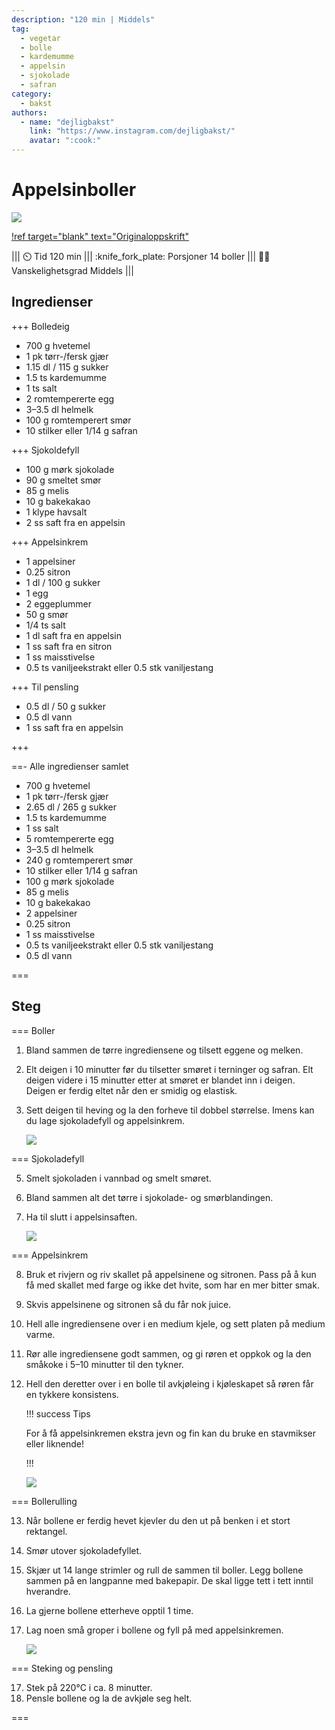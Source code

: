```yaml
---
description: "120 min | Middels"
tag:
  - vegetar
  - bolle
  - kardemumme
  - appelsin
  - sjokolade
  - safran
category:
  - bakst
authors:
  - name: "dejligbakst"
    link: "https://www.instagram.com/dejligbakst/"
    avatar: ":cook:"
---
```


# Appelsinboller

![](/static/appelsinboller/appelsinboller2.webp)

[!ref target="blank" text="Originaloppskrift"](https://www.instagram.com/reel/C5LxtXhKBI0/?utm_source=ig_web_copy_link&igsh=MzRlODBiNWFlZA==)

<!-- dprint-ignore-start -->
||| :timer_clock: Tid
120 min
||| :knife_fork_plate: Porsjoner
14 boller
||| :cook: Vanskelighetsgrad
Middels
|||
<!-- dprint-ignore-end -->

## Ingredienser

+++ Bolledeig

- 700 g hvetemel
- 1 pk tørr-/fersk gjær
- 1.15 dl / 115 g sukker
- 1.5 ts kardemumme
- 1 ts salt
- 2 romtempererte egg
- 3–3.5 dl helmelk
- 100 g romtemperert smør
- 10 stilker eller 1/14 g safran

+++ Sjokoldefyll

- 100 g mørk sjokolade
- 90 g smeltet smør
- 85 g melis
- 10 g bakekakao
- 1 klype havsalt
- 2 ss saft fra en appelsin

+++ Appelsinkrem

- 1 appelsiner
- 0.25 sitron
- 1 dl / 100 g sukker
- 1 egg
- 2 eggeplummer
- 50 g smør
- 1/4 ts salt
- 1 dl saft fra en appelsin
- 1 ss saft fra en sitron
- 1 ss maisstivelse
- 0.5 ts vaniljeekstrakt eller 0.5 stk vaniljestang

+++ Til pensling

- 0.5 dl / 50 g sukker
- 0.5 dl vann
- 1 ss saft fra en appelsin

+++

==- Alle ingredienser samlet

- 700 g hvetemel
- 1 pk tørr-/fersk gjær
- 2.65 dl / 265 g sukker
- 1.5 ts kardemumme
- 1 ss salt
- 5 romtempererte egg
- 3–3.5 dl helmelk
- 240 g romtemperert smør
- 10 stilker eller 1/14 g safran
- 100 g mørk sjokolade
- 85 g melis
- 10 g bakekakao
- 2 appelsiner
- 0.25 sitron
- 1 ss maisstivelse
- 0.5 ts vaniljeekstrakt eller 0.5 stk vaniljestang
- 0.5 dl vann

===

## Steg

=== Boller

1. Bland sammen de tørre ingrediensene og tilsett eggene og melken.
2. Elt deigen i 10 minutter før du tilsetter smøret i terninger og safran. Elt deigen
   videre i 15 minutter etter at smøret er blandet inn i deigen. Deigen er ferdig eltet
   når den er smidig og elastisk.
3. Sett deigen til heving og la den forheve til dobbel størrelse. Imens kan du lage
   sjokoladefyll og appelsinkrem.

   ![](/static/appelsinboller/deig.webp)

=== Sjokoladefyll

5. Smelt sjokoladen i vannbad og smelt smøret.
6. Bland sammen alt det tørre i sjokolade- og smørblandingen.
7. Ha til slutt i appelsinsaften.

   ![](/static/appelsinboller/sjokoladefyll.webp)

=== Appelsinkrem

8. Bruk et rivjern og riv skallet på appelsinene og sitronen. Pass på å kun få med
   skallet med farge og ikke det hvite, som har en mer bitter smak.
9. Skvis appelsinene og sitronen så du får nok juice.
10. Hell alle ingrediensene over i en medium kjele, og sett platen på medium varme.
11. Rør alle ingrediensene godt sammen, og gi røren et oppkok og la den småkoke i 5–10
    minutter til den tykner.
12. Hell den deretter over i en bolle til avkjøleing i kjøleskapet så røren får en
    tykkere konsistens.

    !!! success Tips

    For å få appelsinkremen ekstra jevn og fin kan du bruke en stavmikser eller
    liknende!

    !!!

    ![](/static/appelsinboller/appelsinkrem.webp)

=== Bollerulling

13. Når bollene er ferdig hevet kjevler du den ut på benken i et stort rektangel.
14. Smør utover sjokoladefyllet.
15. Skjær ut 14 lange strimler og rull de sammen til boller. Legg bollene sammen på en
    langpanne med bakepapir. De skal ligge tett i tett inntil hverandre.
16. La gjerne bollene etterheve opptil 1 time.
17. Lag noen små groper i bollene og fyll på med appelsinkremen.

    ![](/static/appelsinboller/kjevlet-deig.webp)

=== Steking og pensling

17. Stek på 220°C i ca. 8 minutter.
18. Pensle bollene og la de avkjøle seg helt.

===


<script type="application/ld+json">
{
  "@context": "https://schema.org/",
  "@type": "Recipe",
  "name": "Appelsinboller",
  "image": "/static/appelsinboller/appelsinboller2.webp",
  "url": "https://www.instagram.com/reel/C5LxtXhKBI0/?utm_source=ig_web_copy_link&igsh=MzRlODBiNWFlZA==",
  "author": {
    "@type": "Person",
    "name": "dejligbakst",
    "url": "https://www.instagram.com/dejligbakst/"
  },
  "datePublished": "2024-05-30",
  "description": "120 min | Middels",
  "prepTime": "PT80M",
  "cookTime": "PT40M",
  "totalTime": "PT120M",
  "recipeYield": "14 boller",
  "recipeCategory": "Bakst",
  "recipeCuisine": "",
  "keywords": "boller, bakst, kardemomme, appelsin",
  "recipeIngredient": [
    "700 g hvetemel",
    "1 pk tørr eller fersk gjær",
    "2.65 dl / 265 g sukker",
    "1.5 ts kardemumme",
    "1 ss salt",
    "5 romtempererte egg",
    "3–3.5 dl helmelk",
    "240 g romtemperert smør",
    "10 stilker eller 1/14 g safran",
    "100 g mørk sjokolade",
    "85 g melis",
    "10 g bakekakao",
    "2 appelsiner",
    "0.25 sitron",
    "1 ss maisstivelse",
    "0.5 ts vaniljesukker eller 0.5 vaniljestang",
    "0.5 dl vann"
  ],
  "recipeInstructions": [
    {
      "@type": "HowToStep",
      "text": "Bland sammen de tørre ingrediensene og tilsett eggene og melken."
    },
    {
      "@type": "HowToStep",
      "text": "Elt deigen i 10 minutter før du tilsetter smøret i terninger og safran. Elt deigen videre i 15 minutter etter at smøret er blandet inn i deigen. Deigen er ferdig eltet når den er smidig og elastisk."
    },
    {
      "@type": "HowToStep",
      "text": "Sett deigen til heving og la den forheve til dobbel størrelse. Imens kan du lage sjokoladefyll og appelsinkrem."
    },
    {
      "@type": "HowToStep",
      "text": "Smelt sjokoladen i vannbad og smelt smøret."
    },
    {
      "@type": "HowToStep",
      "text": "Bland sammen alt det tørre i sjokolade- og smørblandingen."
    },
    {
      "@type": "HowToStep",
      "text": "Ha til slutt i appelsinsaften."
    },
    {
      "@type": "HowToStep",
      "text": "Bruk et rivjern og riv skallet på appelsinene og sitronen. Pass på å kun få med skallet med farge og ikke det hvite, som har en mer bitter smak."
    },
    {
      "@type": "HowToStep",
      "text": "Skvis appelsinene og sitronen så du får nok juice."
    },
    {
      "@type": "HowToStep",
      "text": "Hell alle ingrediensene over i en medium kjele, og sett platen på medium varme."
    },
    {
      "@type": "HowToStep",
      "text": "Rør alle ingrediensene godt sammen, og gi røren et oppkok og la den småkoke i 5–10 minutter til den tykner."
    },
    {
      "@type": "HowToStep",
      "text": "Hell den deretter over i en bolle til avkjøleing i kjøleskapet så røren får en tykkere konsistens. For å få appelsinkremen ekstra jevn og fin kan dun bruke en stavmikser eller liknende."
    },
    {
      "@type": "HowToStep",
      "text": "Når bollene er ferdig hevet kjevler du den ut på benken i et stort rektangel."
    },
    {
      "@type": "HowToStep",
      "text": "Smør utover sjokoladefyllet."
    },
    {
      "@type": "HowToStep",
      "text": "Skjær ut 14 lange strimler og rull de sammen til boller. Legg bollene sammen på en langpanne med bakepapir. De skal ligge tett i tett inntil hverandre."
    },
    {
      "@type": "HowToStep",
      "text": "La gjerne bollene etterheve opptil 1 time."
    },
    {
      "@type": "HowToStep",
      "text": "Lag noen små groper i bollene og fyll på med appelsinkremen."
    },
    {
      "@type": "HowToStep",
      "text": "Stek på 220°C i ca. 8 minutter."
    },
    {
      "@type": "HowToStep",
      "text": "Pensle bollene og la de avkjøle seg helt."
    }
  ]
}
</script>
